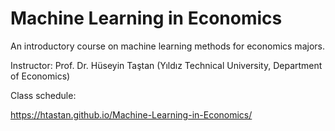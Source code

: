 # Machine Learning in Economics 
 
An introductory course on machine learning methods for economics majors.
 
Instructor: Prof. Dr. Hüseyin Taştan (Yıldız Technical University, Department of Economics)

Class schedule: 

<https://htastan.github.io/Machine-Learning-in-Economics/>